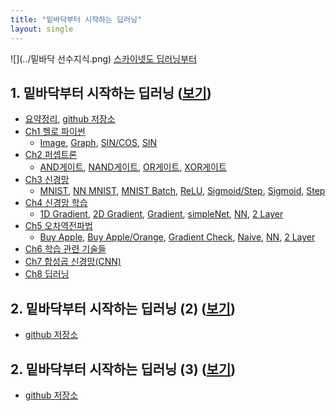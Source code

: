 ```yaml
---
title: "밑바닥부터 시작하는 딥러닝"
layout: single
---
```


![](../밑바닥 선수지식.png)
[스카이넷도 딥러닝부터][0-1]

## 1. 밑바닥부터 시작하는 딥러닝 ([보기][1-0])
* [요약정리][1-11], [github 저장소][1-22]
* [Ch1 헬로 파이썬][1-1]
  * [Image][11-1], [Graph][11-2], [SIN/COS][11-3], [SIN][11-4]
* [Ch2 퍼셉트론][1-2]
  * [AND게이트][12-1], [NAND게이트][12-2], [OR게이트][12-3], [XOR게이트][12-4]
* [Ch3 신경망][1-3]
  * [MNIST][13-1], [NN MNIST][13-2], [MNIST Batch][13-3], [ReLU][13-4], [Sigmoid/Step][13-5], [Sigmoid][13-6], [Step][13-7]
* [Ch4 신경망 학습][1-4]
  * [1D Gradient][14-1], [2D Gradient][14-2], [Gradient][14-3], [simpleNet][14-4], [NN][14-5], [2 Layer][14-6]
* [Ch5 오차역전파법][1-5]
  * [Buy Apple][15-1], [Buy Apple/Orange][15-2], [Gradient Check][15-3], [Naive][14-4], [NN][15-5], [2 Layer][15-6]
* [Ch6 학습 관련 기술들][1-6]
* [Ch7 합성곱 신경망(CNN)][1-7]
* [Ch8 딥러닝][1-8]

## 2. 밑바닥부터 시작하는 딥러닝 (2) ([보기][2-0])
* [github 저장소][2-1]

## 2. 밑바닥부터 시작하는 딥러닝 (3) ([보기][3-0])
* [github 저장소][3-1]

[0-1]: https://www.mindmeister.com/ko/812276967/_?fullscreen=1
[1-0]: https://preview2.hanbit.co.kr/books/riaq/#p=1
[1-11]: https://nbviewer.org/github/SDRLurker/deep-learning/blob/master/%EB%AA%A9%EC%B0%A8.ipynb
[1-22]: https://github.com/WegraLee/deep-learning-from-scratch
[1-1]: https://drive.google.com/file/d/1P5xcmvA_mS4VKhaCIi0pMheV9N1W7_7Y/view
[11-1]: https://colab.research.google.com/drive/1QjmXFsN1snCBq2SLMnFSsfb4nec2yeO5
[11-2]: https://colab.research.google.com/drive/1R0y4LBuW43CvXDI4RxKhJZjMCzsmbd1_
[11-3]: https://colab.research.google.com/drive/1R0S_Yl6TV3tOJHnhCLtNfH7d0YQfHlEQ
[11-4]: https://colab.research.google.com/drive/1QzQi3YAW9N43ECRYPDQKEO35JN4gRfju
[1-2]: https://drive.google.com/file/d/1P4TI9B8ZANCTQqAa3lwPc6rNLcDj_gtg/view
[12-1]: https://colab.research.google.com/drive/1OXpZBLp2tyodK7wCeExKMuwYEqVRa637
[12-2]: https://colab.research.google.com/drive/1OXtDgpn5-FSLvJBawzZp2GpPCdOe5hmB
[12-3]: https://colab.research.google.com/drive/1OZAfhO84T6iPl6ZSBC8g88v6QOvodZIM
[12-4]: https://colab.research.google.com/drive/1OTfdwkNybgRucUaaa1G9WaZfqUn11U7A
[1-3]: https://drive.google.com/file/d/1OzU9_2jr3kzIYzEGnYiXoi3ZC_larQ35/view
[13-1]: https://colab.research.google.com/drive/1TKdBPvSt54Uf3sIbZSiRGXrF_H1JhVzb
[13-2]: https://colab.research.google.com/drive/1POVXR6I5TEIMXtFcgVdIUff1lgztAY3r
[13-3]: https://colab.research.google.com/drive/1POnbSI5dJm44ex5vGUxIsEH5hT52AjyB
[13-4]: https://colab.research.google.com/drive/1PTUorKcyN9jYDakEff4vGGoCnI5j6olh
[13-5]: https://colab.research.google.com/drive/1Pc17uMxWQx8Ci3dIar7gYmvSBQi_sJwe
[13-6]: https://colab.research.google.com/drive/1PgovMsHv5oEBe21R2SGXnKS2TDPcc9G9
[13-7]: https://colab.research.google.com/drive/1Ph8yAwQxHN7RICEnNr5LEjHA-ViPfCr8
[1-4]: https://drive.google.com/file/d/1OzOnHEfkPpJoBZCT9bugNAjyZyI3dGJO/view
[14-1]: https://colab.research.google.com/drive/1QAtkPwDEtcCsO3CUTVTQs0HZJNgsMPMj
[14-2]: https://colab.research.google.com/drive/1Q3nRkkE-FQ2yOxkUxAAH5kjHeh8edQfV
[14-3]: https://colab.research.google.com/drive/1Q18IYHBpiJLCgYKJtK9liwKCsCkMmzw3
[14-4]: https://colab.research.google.com/drive/1Puo2jiCHt1Eqrhz9d27FxnTZq7_c23Y_
[14-5]: https://colab.research.google.com/drive/1Pt5o1dqI37QlrIynS_KW-szgrdGWBRuE
[14-6]: https://colab.research.google.com/drive/1Psi6qsO2PU2lMe9YKMBf3zqx-KLhtvtu
[1-5]: https://drive.google.com/file/d/1OxrpYxUIAmAy39xJS25JL-Wylu76PhWP/view
[15-1]: https://colab.research.google.com/drive/1Qbe9t90M6CGdE79rsu6_ZQSBK1yUpSci
[15-2]: https://colab.research.google.com/drive/1QYb8sUR8CuAXEypK0z47w_L3ap3tmE-S
[15-3]: https://colab.research.google.com/drive/1QY0inr0szulELN1v_GG88tfnq45odPC7
[15-4]: https://colab.research.google.com/drive/1QUAZASpXnRCZg-5-DSEL2Wg8u4Fhfx7j
[15-5]: https://colab.research.google.com/drive/1QQrJFBIKKc2HPxcpwu5jAulelnaQwPhm
[15-6]: https://colab.research.google.com/drive/1QMF5BwXGWuelx--d1krX1Ghc7GDvBQff
[1-6]: https://drive.google.com/file/d/1Ow4Lq_d_6M5OGn53m8nn4kDYNpkZtTDo/view
[1-7]: https://drive.google.com/file/d/1Os-HbeMqQ8CZRZ_BCma6IZ0CE_16OyX2/view
[1-8]: https://drive.google.com/file/d/1OiP6IYXVOUX9l3pR-FGb7k5lsSRtzjS3/view

[2-0]: http://preview2.hanbit.co.kr/books/zcau/#p=1
[2-1]: https://github.com/WegraLee/deep-learning-from-scratch-2
[3-0]: https://preview2.hanbit.co.kr/books/jqlw/#p=1
[3-1]: https://github.com/WegraLee/deep-learning-from-scratch-3

